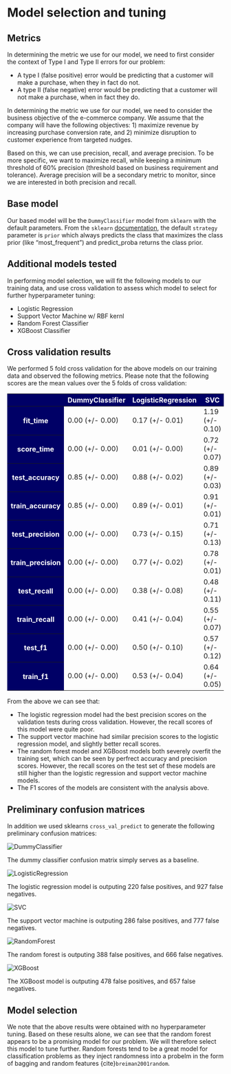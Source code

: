 # Model selection and tuning

## Metrics

In determining the metric we use for our model, we need to first consider the context of Type I and Type II errors for our problem:

- A type I (false positive) error would be predicting that a customer will make a purchase, when they in fact do not.
- A type II (false negative) error would be predicting that a customer will not make a purchase, when in fact they do.

In determining the metric we use for our model, we need to consider the business objective of the e-commerce company. We assume that the company will have the following objectives: 1) maximize revenue by increasing purchase conversion rate, and 2) minimize disruption to customer experience from targeted nudges.

Based on this, we can use precision, recall, and average precision. To be more specific, we want to maximize recall, while keeping a minimum threshold of 60% precision (threshold based on business requirement and tolerance). Average precision will be a secondary metric to monitor, since we are interested in both precision and recall.

## Base model

Our based model will be the `DummyClassifier` model from `sklearn` with the default parameters.  From the `sklearn` [documentation](https://scikit-learn.org/stable/modules/generated/sklearn.dummy.DummyClassifier.html), the default `strategy` parameter is `prior` which always predicts the class that maximizes the class prior (like “most_frequent”) and predict_proba returns the class prior.

## Additional models tested

In performing model selection, we will fit the following models to our training data, and use cross validation to assess which model to select for further hyperparameter tuning:

- Logistic Regression
- Support Vector Machine w/ RBF kernl
- Random Forest Classifier
- XGBoost Classifier

## Cross validation results

We performed 5 fold cross validation for the above models on our training data and observed the following metrics.  Please note that the following scores are the mean values over the 5 folds of cross validation:

<style type="text/css">
#T_2348e_ td:hover {
  background-color: #ffffb3;
}
#T_2348e_ .index_name {
  font-style: italic;
  color: darkgrey;
  font-weight: normal;
}
#T_2348e_ th:not(.index_name) {
  background-color: #000066;
  color: white;
}
</style>
<table id="T_2348e_">
  <thead>
    <tr>
      <th class="blank level0" >&nbsp;</th>
      <th class="col_heading level0 col0" >DummyClassifier</th>
      <th class="col_heading level0 col1" >LogisticRegression</th>
      <th class="col_heading level0 col2" >SVC</th>
      <th class="col_heading level0 col3" >RandomForest</th>
      <th class="col_heading level0 col4" >XGBoost</th>
    </tr>
  </thead>
  <tbody>
    <tr>
      <th id="T_2348e_level0_row0" class="row_heading level0 row0" >fit_time</th>
      <td id="T_2348e_row0_col0" class="data row0 col0" >0.00 (+/- 0.00)</td>
      <td id="T_2348e_row0_col1" class="data row0 col1" >0.17 (+/- 0.01)</td>
      <td id="T_2348e_row0_col2" class="data row0 col2" >1.19 (+/- 0.10)</td>
      <td id="T_2348e_row0_col3" class="data row0 col3" >0.73 (+/- 0.04)</td>
      <td id="T_2348e_row0_col4" class="data row0 col4" >0.63 (+/- 0.02)</td>
    </tr>
    <tr>
      <th id="T_2348e_level0_row1" class="row_heading level0 row1" >score_time</th>
      <td id="T_2348e_row1_col0" class="data row1 col0" >0.00 (+/- 0.00)</td>
      <td id="T_2348e_row1_col1" class="data row1 col1" >0.01 (+/- 0.00)</td>
      <td id="T_2348e_row1_col2" class="data row1 col2" >0.72 (+/- 0.07)</td>
      <td id="T_2348e_row1_col3" class="data row1 col3" >0.03 (+/- 0.00)</td>
      <td id="T_2348e_row1_col4" class="data row1 col4" >0.01 (+/- 0.00)</td>
    </tr>
    <tr>
      <th id="T_2348e_level0_row2" class="row_heading level0 row2" >test_accuracy</th>
      <td id="T_2348e_row2_col0" class="data row2 col0" >0.85 (+/- 0.00)</td>
      <td id="T_2348e_row2_col1" class="data row2 col1" >0.88 (+/- 0.02)</td>
      <td id="T_2348e_row2_col2" class="data row2 col2" >0.89 (+/- 0.03)</td>
      <td id="T_2348e_row2_col3" class="data row2 col3" >0.89 (+/- 0.03)</td>
      <td id="T_2348e_row2_col4" class="data row2 col4" >0.88 (+/- 0.04)</td>
    </tr>
    <tr>
      <th id="T_2348e_level0_row3" class="row_heading level0 row3" >train_accuracy</th>
      <td id="T_2348e_row3_col0" class="data row3 col0" >0.85 (+/- 0.00)</td>
      <td id="T_2348e_row3_col1" class="data row3 col1" >0.89 (+/- 0.01)</td>
      <td id="T_2348e_row3_col2" class="data row3 col2" >0.91 (+/- 0.01)</td>
      <td id="T_2348e_row3_col3" class="data row3 col3" >1.00 (+/- 0.00)</td>
      <td id="T_2348e_row3_col4" class="data row3 col4" >0.99 (+/- 0.00)</td>
    </tr>
    <tr>
      <th id="T_2348e_level0_row4" class="row_heading level0 row4" >test_precision</th>
      <td id="T_2348e_row4_col0" class="data row4 col0" >0.00 (+/- 0.00)</td>
      <td id="T_2348e_row4_col1" class="data row4 col1" >0.73 (+/- 0.15)</td>
      <td id="T_2348e_row4_col2" class="data row4 col2" >0.71 (+/- 0.13)</td>
      <td id="T_2348e_row4_col3" class="data row4 col3" >0.69 (+/- 0.13)</td>
      <td id="T_2348e_row4_col4" class="data row4 col4" >0.65 (+/- 0.16)</td>
    </tr>
    <tr>
      <th id="T_2348e_level0_row5" class="row_heading level0 row5" >train_precision</th>
      <td id="T_2348e_row5_col0" class="data row5 col0" >0.00 (+/- 0.00)</td>
      <td id="T_2348e_row5_col1" class="data row5 col1" >0.77 (+/- 0.02)</td>
      <td id="T_2348e_row5_col2" class="data row5 col2" >0.78 (+/- 0.01)</td>
      <td id="T_2348e_row5_col3" class="data row5 col3" >1.00 (+/- 0.00)</td>
      <td id="T_2348e_row5_col4" class="data row5 col4" >1.00 (+/- 0.00)</td>
    </tr>
    <tr>
      <th id="T_2348e_level0_row6" class="row_heading level0 row6" >test_recall</th>
      <td id="T_2348e_row6_col0" class="data row6 col0" >0.00 (+/- 0.00)</td>
      <td id="T_2348e_row6_col1" class="data row6 col1" >0.38 (+/- 0.08)</td>
      <td id="T_2348e_row6_col2" class="data row6 col2" >0.48 (+/- 0.11)</td>
      <td id="T_2348e_row6_col3" class="data row6 col3" >0.56 (+/- 0.13)</td>
      <td id="T_2348e_row6_col4" class="data row6 col4" >0.56 (+/- 0.12)</td>
    </tr>
    <tr>
      <th id="T_2348e_level0_row7" class="row_heading level0 row7" >train_recall</th>
      <td id="T_2348e_row7_col0" class="data row7 col0" >0.00 (+/- 0.00)</td>
      <td id="T_2348e_row7_col1" class="data row7 col1" >0.41 (+/- 0.04)</td>
      <td id="T_2348e_row7_col2" class="data row7 col2" >0.55 (+/- 0.07)</td>
      <td id="T_2348e_row7_col3" class="data row7 col3" >1.00 (+/- 0.00)</td>
      <td id="T_2348e_row7_col4" class="data row7 col4" >0.94 (+/- 0.02)</td>
    </tr>
    <tr>
      <th id="T_2348e_level0_row8" class="row_heading level0 row8" >test_f1</th>
      <td id="T_2348e_row8_col0" class="data row8 col0" >0.00 (+/- 0.00)</td>
      <td id="T_2348e_row8_col1" class="data row8 col1" >0.50 (+/- 0.10)</td>
      <td id="T_2348e_row8_col2" class="data row8 col2" >0.57 (+/- 0.12)</td>
      <td id="T_2348e_row8_col3" class="data row8 col3" >0.62 (+/- 0.13)</td>
      <td id="T_2348e_row8_col4" class="data row8 col4" >0.60 (+/- 0.13)</td>
    </tr>
    <tr>
      <th id="T_2348e_level0_row9" class="row_heading level0 row9" >train_f1</th>
      <td id="T_2348e_row9_col0" class="data row9 col0" >0.00 (+/- 0.00)</td>
      <td id="T_2348e_row9_col1" class="data row9 col1" >0.53 (+/- 0.04)</td>
      <td id="T_2348e_row9_col2" class="data row9 col2" >0.64 (+/- 0.05)</td>
      <td id="T_2348e_row9_col3" class="data row9 col3" >1.00 (+/- 0.00)</td>
      <td id="T_2348e_row9_col4" class="data row9 col4" >0.97 (+/- 0.01)</td>
    </tr>
  </tbody>
</table>

From the above we can see that:

- The logistic regression model had the best precision scores on the validation tests during cross validation.  However, the recall scores of this model were quite poor.
- The support vector machine had similar precision scores to the logistic regression model, and slightly better recall scores.
- The random forest model and XGBoost models both severely overfit the training set, which can be seen by perfrect accuracy and precision scores.  However, the recall scores on the test set of these models are still higher than the logistic regression and support vector machine models.
- The F1 scores of the models are consistent with the analysis above.

## Preliminary confusion matrices

In addition we used sklearns `cross_val_predict` to generate the following preliminary confusion matrices:

![DummyClassifier](../../../results/DummyClassifier_cm.png)

The dummy classifier confusion matrix simply serves as a baseline.

![LogisticRegression](../../../results/LogisticRegression_cm.png)

The logistic regression model is outputing 220 false positives, and 927 false negatives.

![SVC](../../../results/SVC_cm.png)

The support vector machine is outputing 286 false positives, and 777 false negatives.

![RandomForest](../../../results/RandomForest_cm.png)

The random forest is outputing 388 false positives, and 666 false negatives.

![XGBoost](../../../results/XGBoost_cm.png)

The XGBoost model is outputing 478 false positives, and 657 false negatives.

## Model selection

We note that the above results were obtained with no hyperparameter tuning.  Based on these results alone, we can see that the random forest appears to be a promising model for our problem.  We will therefore select this model to tune further.  Random forests tend to be a great model for classification problems as they inject randomness into a probelm in the form of bagging and random features {cite}`breiman2001random`.
